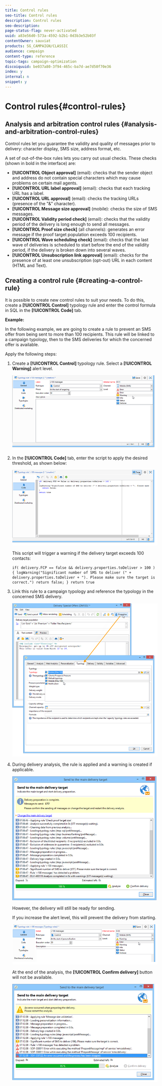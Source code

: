 ```yaml
---
title: Control rules
seo-title: Control rules
description: Control rules
seo-description: 
page-status-flag: never-activated
uuid: a83e56d0-573a-4592-b2b1-0d3b3e52b03f
contentOwner: sauviat
products: SG_CAMPAIGN/CLASSIC
audience: campaign
content-type: reference
topic-tags: campaign-optimization
discoiquuid: be037a80-3f94-465c-ba7d-ae7d50f70e36
index: y
internal: n
snippet: y
---
```


# Control rules{#control-rules}

## Analysis and arbitration control rules {#analysis-and-arbitration-control-rules}

Control rules let you guarantee the validity and quality of messages prior to delivery: character display, SMS size, address format, etc.

A set of out-of-the-box rules lets you carry out usual checks. These checks (shown in bold in the interface) are:

* **[!UICONTROL Object approval]** (email): checks that the sender object and address do not contain special characters which may cause problems on certain mail agents.
* **[!UICONTROL URL label approval]** (email): checks that each tracking URL has a label.
* **[!UICONTROL URL approval]** (email): checks the tracking URLs (presence of the "&" character).
* **[!UICONTROL Message size approval]** (mobile): checks the size of SMS messages.
* **[!UICONTROL Validity period check]** (email): checks that the validity period of the delivery is long enough to send all messages.
* **[!UICONTROL Proof size check]** (all channels): generates an error message if the proof target population exceeds 100 recipients.
* **[!UICONTROL Wave scheduling check]** (email): checks that the last wave of deliveries is scheduled to start before the end of the validity period, if the delivery is broken down into several waves.
* **[!UICONTROL Unsubscription link approval]** (email): checks for the presence of at least one unsubscription (opt-out) URL in each content (HTML and Text).

## Creating a control rule {#creating-a-control-rule}

It is possible to create new control rules to suit your needs. To do this, create a **[!UICONTROL Control]** typology rule and enter the control formula in SQL in the **[!UICONTROL Code]** tab.

**Example:**

In the following example, we are going to create a rule to prevent an SMS offer from being sent to more than 100 recipients. This rule will be linked to a campaign typology, then to the SMS deliveries for which the concerned offer is available.

Apply the following steps:

1. Create a **[!UICONTROL Control]** typology rule. Select a **[!UICONTROL Warning]** alert level. 

   ![](assets/campaign_opt_create_control_01.png)

1. In the **[!UICONTROL Code]** tab, enter the script to apply the desired threshold, as shown below:

   ![](assets/campaign_opt_create_control_02.png)

   This script will trigger a warning if the delivery target exceeds 100 contacts:

   ```
   if( delivery.FCP == false && delivery.properties.toDeliver > 100 ) { logWarning("Significant number of SMS to deliver (" + delivery.properties.toDeliver + "). Please make sure the target is correct.") return false; } return true
   
   ```

1. Link this rule to a campaign typology and reference the typology in the concerned SMS delivery.

   ![](assets/campaign_opt_create_control_03.png)

1. During delivery analysis, the rule is applied and a warning is created if applicable.

   ![](assets/campaign_opt_create_control_04.png)

   However, the delivery will still be ready for sending.

   If you increase the alert level, this will prevent the delivery from starting.

   ![](assets/campaign_opt_create_control_05.png)

   At the end of the analysis, the **[!UICONTROL Confirm delivery]** button will not be available.

   ![](assets/campaign_opt_create_control_06.png)


